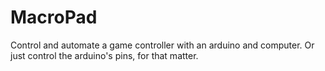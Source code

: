 # MacroPad
Control and automate a game controller with an arduino and computer. Or just control the arduino's pins, for that matter.
